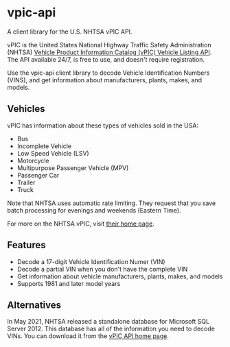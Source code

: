 # vpic-api

A client library for the U.S. NHTSA vPIC API.

vPIC is the United States National Highway Traffic Safety Administration (NHTSA)
[Vehicle Product Information Catalog (vPIC) Vehicle Listing API](https://vpic.nhtsa.dot.gov/api). 
The API available 24/7, is free to use, and doesn't require registration.

Use the vpic-api client library to decode Vehicle Identification Numbers (VINS),
and get information about manufacturers, plants, makes, and models.

## Vehicles

vPIC has information about these types of vehicles sold in the USA:

* Bus
* Incomplete Vehicle
* Low Speed Vehicle (LSV)
* Motorcycle
* Multipurpose Passenger Vehicle (MPV)
* Passenger Car
* Trailer
* Truck

Note that NHTSA uses automatic rate limiting. They request that you save batch
processing for evenings and weekends (Eastern Time).

For more on the NHTSA vPIC, visit [their home page](https://vpic.nhtsa.dot.gov/about.html).

## Features

* Decode a 17-digit Vehicle Identification Numer (VIN)
* Decode a partial VIN when you don't have the complete VIN
* Get information about vehicle manufacturers, plants, makes, and models
* Supports 1981 and later model years

## Alternatives

In May 2021, NHTSA released a standalone database for Microsoft SQL Server 2012.
This database has all of the information you need to decode VINs. You can download
it from the [vPIC API home page](https://vpic.nhtsa.dot.gov/api/).